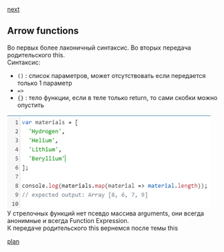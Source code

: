 <a href="02.md">next</a>

<h2>Arrow functions</h2>

<div>
Во первых более лаконичный синтаксис.
Во вторых передача родительского this.
</div>

<div>
Синтаксис:

<ul>
<li>
<code>()</code> : список параметров, может отсутствовать если передается только 1 параметр
</li>
<li>
<code>=></code>
</li>
<li>
<code>{}</code> : тело функции, если в теле только return, то сами скобки можно опустить
</li>
</ul>
</div>

<div>
<img src="./media/01-1.png">
</div>

<div>
У стрелочных функций нет псевдо массива arguments, они всегда анонимные и всегда Function Expression.
</div>

<div>
К передаче родительского this вернемся после темы this
</div>

<a href="00.md">plan</a>
